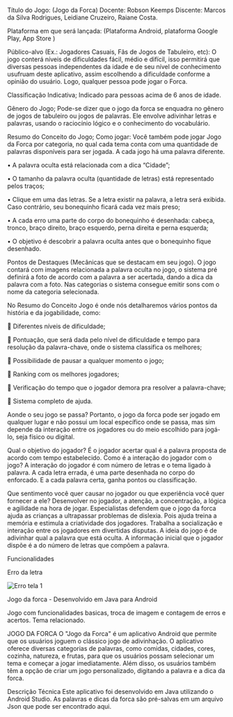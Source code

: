 Título do Jogo: (Jogo da Forca)
Docente: Robson Keemps
Discente: Marcos da Silva Rodrigues, Leidiane Cruzeiro, Raiane Costa.

Plataforma em que será lançada:
(Plataforma Android, plataforma Google Play, App Store )

Público-alvo (Ex.: Jogadores Casuais, Fãs de Jogos de Tabuleiro, etc):
O jogo conterá níveis de dificuldades fácil, médio e difícil, isso permitirá que
diversas pessoas independentes da idade e de seu nível de conhecimento usufruam
deste aplicativo, assim escolhendo a dificuldade conforme a opinião do usuário.
 Logo, qualquer pessoa pode jogar o Forca.
 
Classificação Indicativa;
Indicado para pessoas acima de 6 anos de idade.

Gênero do Jogo;
Pode-se dizer que o jogo da forca se enquadra no gênero de jogos de
tabuleiro ou jogos de palavras. Ele envolve adivinhar letras e palavras, usando o
raciocínio lógico e o conhecimento do vocabulário.

Resumo do Conceito do Jogo;
Como jogar:
Você também pode jogar Jogo da Forca por categoria, no qual cada tema
conta com uma quantidade de palavras disponíveis para ser jogada. A cada jogo há
uma palavra diferente.

• A palavra oculta está relacionada com a dica “Cidade”;

• O tamanho da palavra oculta (quantidade de letras) está representado pelos
traços;

• Clique em uma das letras. Se a letra existir na palavra, a letra será exibida.
Caso contrário, seu bonequinho ficará cada vez mais preso;

• A cada erro uma parte do corpo do bonequinho é desenhada: cabeça, tronco,
braço direito, braço esquerdo, perna direita e perna esquerda;

• O objetivo é descobrir a palavra oculta antes que o bonequinho fique
desenhado.

Pontos de Destaques (Mecânicas que se destacam em seu jogo).
O jogo contará com imagens relacionada a palavra oculta no jogo, o sistema
pré definirá a foto de acordo com a palavra a ser acertada, dando a dica da palavra
com a foto.
Nas categorias o sistema consegue emitir sons com o nome da categoria
selecionada.

No Resumo do Conceito Jogo é onde nós detalharemos vários pontos da
história e da jogabilidade, como:

 Diferentes níveis de dificuldade;

 Pontuação, que será dada pelo nível de dificuldade e tempo para resolução da
palavra-chave, onde o sistema classifica os melhores;

 Possibilidade de pausar a qualquer momento o jogo;

 Ranking com os melhores jogadores;

 Verificação do tempo que o jogador demora pra resolver a palavra-chave;

 Sistema completo de ajuda.

Aonde o seu jogo se passa?
Portanto, o jogo da forca pode ser jogado em qualquer lugar e não possui um
local específico onde se passa, mas sim depende da interação entre os jogadores
ou do meio escolhido para jogá-lo, seja físico ou digital.

 Qual o objetivo do jogador?
É o jogador acertar qual é a palavra proposta de acordo com tempo estabelecido.
Como é a interação do jogador com o jogo?
A interação do jogador é com número de letras e o tema ligado à palavra. A
cada letra errada, é uma parte desenhada no corpo do enforcado. E a cada palavra
certa, ganha pontos ou classificação.

 Que sentimento você quer causar no jogador ou que experiência você quer
fornecer a ele?
Desenvolver no jogador, a atenção, a concentração, a lógica e agilidade na
hora de jogar. Especialistas defendem que o jogo da forca ajuda as crianças a
ultrapassar problemas de dislexia. Pois ajuda treina a memória e estimula a
criatividade dos jogadores. Trabalha a socialização e interação entre os jogadores
em divertidas disputas. A ideia do jogo é de adivinhar qual a palavra que está oculta.
A informação inicial que o jogador dispõe é a do número de letras que compõem a
palavra.


Funcionalidades

Erro da letra

![Erro tela 1](https://github.com/marcosdasilvarodrigues/Jogo-Android-Studio/assets/105816659/89380153-e8fc-45d7-89d3-1db4ebdc34ac)























Jogo da forca - Desenvolvido em Java para Android

Jogo com funcionalidades basicas, troca de imagem e contagem de erros e acertos. Tema relacionado.


JOGO DA FORCA
O "Jogo da Forca" é um aplicativo Android que permite que os usuários joguem o clássico jogo de adivinhação.
O aplicativo oferece diversas categorias de palavras, como comidas, cidades, cores, cozinha, natureza,  e frutas, para que os usuários possam selecionar um tema e começar a jogar imediatamente. Além disso, os usuários também têm a opção de criar um jogo personalizado, digitando a palavra e a dica da forca.

Descrição Técnica
Este aplicativo foi desenvolvido em Java utilizando o Android Studio. As palavras e dicas da forca são pré-salvas em um arquivo Json que pode ser encontrado aqui.


